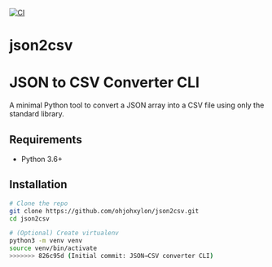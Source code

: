 [![CI](https://github.com/devjohxylon/json2csv/actions/workflows/ci.yml/badge.svg)](https://github.com/devjohxylon/json2csv/actions)

# json2csv
# JSON to CSV Converter CLI

A minimal Python tool to convert a JSON array into a CSV file using only the standard library.

## Requirements
- Python 3.6+

## Installation
```bash
# Clone the repo
git clone https://github.com/ohjohxylon/json2csv.git
cd json2csv

# (Optional) Create virtualenv
python3 -m venv venv
source venv/bin/activate
>>>>>>> 826c95d (Initial commit: JSON→CSV converter CLI)
